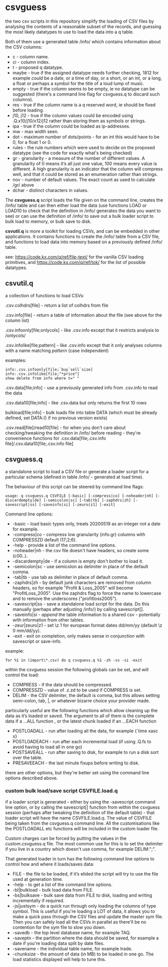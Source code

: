 # csvguess

the two csv scripts in this repository simplify the loading of CSV files by analysing the contents of a reasonable subset of the records, and guessing the most likely datatypes to use to load the data into a q table. 

Both of them use a generated table /info/ which contains information about the CSV columns:

* c - column name.
* ci - column index. 
* t - proposed q datatype.
* maybe - true if the assigned datatype needs further checking, 1812 for example _could_ be a date, or a time of day, or a short, or an int, or a long, a float or perhaps a symbol for the title of a loud lump of music.
* empty - true if the column seems to be empty, ie no datatype can be suggested (there's a command line flag for csvguess.q to discard such columns).
* res - true if the column name is a q reserved word, ie should be fixed before loading.
* j10, j12 - true if the column values could be encoded using .Q.x10/j10/x12/j12 rather than storing them as symbols or strings.
* ipa - true if the column could be loaded as ip-addresses.
* mw - max width seen.
* dot - maximum number of dots/points - for an int this would have to be 0, for a float 1 or 0.
* rules - the rule numbers which were used to decide on the proposed datatype (see the code for exactly what's being checked)
* gr - granularity - a measure of the number of different values. A granularity of 0 means it’s all just one value, 100 means every value is different. A high granularity is an indicator that the column will compress well, and that it could be stored as an enumeration rather than strings.
* nov - number of default values. The exact count as used to calculate /gr/ above
* dchar - distinct characters in values.

The **csvguess.q** script loads the file given on the command line, creates the /info/ table and can then either load the data (use functions LOAD or LOAD10 to check that the definition in /info/ generates the data you want to see) or can use the definition of /info/ to save out a bulk loader script to bulk load to memory, or bulk save to disk.

**csvutil.q** is more a toolkit for loading CSVs, and can be embedded in other applications. It contains functions to create the /info/ table from a CSV file, and functions to load data into memory based on a previously defined /info/ table.

see: https://code.kx.com/q/ref/file-text/ for the vanilla CSV loading primitives, and https://code.kx.com/q/ref/tok/ for the list of possible  datatypes.

## csvutil.q

a collection of functions to load CSVs:

.csv.colhdrs[file] - return a list of colhdrs from file

 .csv.info[file] - return a table of information about the file (see above for the column list)
 
.csv.infoonly[file;onlycols] - like .csv.info except that it restricts analysis to /onlycols/

.csv.infolike[file;pattern] - like .csv.info except that it only analyses columns with a name matching *pattern* (case independent) 

 examples:
 
```	
info:.csv.infoonly[file;`buy`sell`size]
info:.csv.infolike[file;"*price"]
show delete from info where t=" "
```

 .csv.data[file;info] - use a previously generated info from .csv.info to read the data

 .csv.data10[file;info] - like .csv.data but only returns the first 10 rows

 bulkload[file;info] - bulk loads file into table DATA (which must be already defined, set DATA:() if no previous version exists)

 .csv.read[file]/read10[file] - for when you don't care about checking/tweaking the definition in /info/ before reading - they're convenience functions for .csv.data[file;.csv.info file]/.csv.data10[file;.csv.info file]
 
## csvguess.q

a standalone script to load a CSV file or generate a loader script for a particular schema (defined in table /info/ - generated at load time).

The behaviour of this script can be steered by command line flags:

```
usage: q csvguess.q CSVFILE [-basic] [-compress|co] [-noheader|nh] [-discardempty|de] [-semicolon|sc] [-tab|tb] [-zaphdrs|zh] [-savescript|ss] [-saveinfo|si] [-zeuro|z1] [-exit]
```

Command line options:
 
* -basic - load basic types only, treats 20200519 as an integer not a date for example.
* -compress|co - compress low granularity (info.gr) columns with COMPRESSZD default (17;2;6).
* -help - provide a list of the command line options.
* -noheader|nh - the csv file doesn't have headers, so create some (c00..).
* -discardempty|de - if a column is empty don't bother to load it.
* -semicolon|sc - use semicolon as delimiter in place of the default comma.
* -tab|tb - use tab as delimiter in place of default comma.
* -zaphdrs|zh - by default junk characters are removed from column headers, so for example "Profit & Loss_2005" will become "ProfitLoss_2005". Use the zaphdrs flag to force the name to lowercase and to remove the underscores ("profitloss2005").
* -savescript|ss - save a standalone load script for the data. Do this manually (perhaps after adjusting /info/) by calling savescript[].
* -saveinfo|si - *append* the table information to a shared csv - potentially with information from other tables.
* -zeur|zeuro|z1 - set \z 1 for european format dates dd/mm/yy (default \z 0 mm/dd/yy).
* -exit - exit on completion, only makes sense in conjunction with savescript or save-info.

example:

```
for %1 in (import\*.csv) do q csvguess.q %1 -zh -ss -si -exit
```

within the csvguess session the following globals can be set, and will control the load:

* COMPRESS - if the data should be compressed. 
* COMPRESSZD - value of .z.zd to be used if COMPRESS is set.
* DELIM - the CSV delimiter, the default is comma, but this allows setting semi-colon, tab, |, or whatever bizarre choice your provider made.

particularly useful are the following functions which allow cleaning up the data as it’s loaded or saved. The argument to all of them is the complete data if a ...ALL function , or the latest chunk loaded if an ...EACH function

* POSTLOADALL - run after loading all the data, for example {`time xasc x}
* POSTLOADEACH - run after each incremental load (if using .Q.fs to avoid having to load all in one go) 
* POSTSAVEALL - run after saving to disk, for example to run a disk sort over the table.
* PRESAVEEACH - the last minute fixups before writing to disk.

there are other options, but they're better set using the command line options described above.

### custom bulk load/save script CSVFILE.load.q

if a loader script is generated - either by using the -savescript command line option, or by calling the savescript[] function from within the csvguess session (perhaps after tweaking the definition of the default <info> table) - that loader script will have the name CSVFILE.load.q. The value of CSVFILE being taken from the csvguess.q command line. All the customisations like the POSTLOADALL etc functions will be included in the custom loader file. 

Custom charges can be forced by putting the values in the custom.csvguess.q file. The most common use for this is to set the delimiter if you live in a country which doesn't use comma, for example DELIM:";".

That generated loader in turn has the following command line options to control how and where it loads/saves data:

* FILE - the file to be loaded, if it’s elided the script will try to use the file used at generation time.
* -help - to get a list of the command line options.
* -bl|bulkload - bulk load data from FILE. 
* -bs|bulksave - bulk save data from FILE to disk, loading and writing incrementally if required.
* -js|justsym - do a quick run through only loading the columns of type symbol. This is useful if you're loading a LOT of data, it allows you to make a quick pass through the CSV files and update the master sym file. Then you can safely load all the CSVs in parallel as there'll be no contention for the sym file to slow you down.
* -savedb - the top level database name, for example TAQ.  
* -saveptn - the partition where the data should be saved, for example a date if you're loading data split by date files.
* -savename - the individual table name, for example trade.
* -chunksize - the amount of data (in MB) to be loaded in one go. The load statistics displayed will help to tune this.

